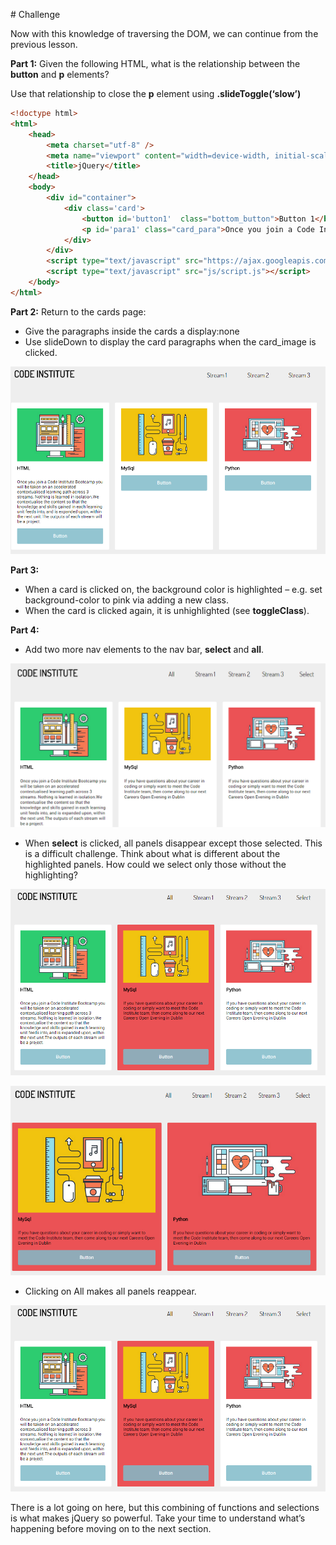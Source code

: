 # Challenge

Now with this knowledge of traversing the DOM, we can continue from the previous lesson.

**Part 1:**
Given the following HTML, what is the relationship between the **button** and **p** elements?

Use that relationship to close the **p** element using **.slideToggle(‘slow’)**

```html
<!doctype html>
<html>
    <head>
        <meta charset="utf-8" />
        <meta name="viewport" content="width=device-width, initial-scale=1">
        <title>jQuery</title>
    </head>
    <body>
        <div id="container">
            <div class='card'>
                <button id='button1'  class="bottom_button">Button 1</button>  
                <p id='para1' class="card_para">Once you join a Code Institute Bootcamp you will be taken on an accelerated contextualised learning path across 3 streams. Nothing is learned in isolation.We contextualise the content so that the knowledge and skills gained in each learning unit feeds into, and is expanded upon, within the next unit.The outputs of each stream will be a project. </p>
            </div>
        </div>     
        <script type="text/javascript" src="https://ajax.googleapis.com/ajax/libs/jquery/2.1.3/jquery.min.js"></script>
        <script type="text/javascript" src="js/script.js"></script>
    </body>
</html>
```

**Part 2:**
Return to the cards page:

- Give the paragraphs inside the cards a display:none
- Use slideDown to display the card paragraphs when the card_image is clicked.

![](imgs/6.png)

**Part 3:**

- When a card is clicked on, the background color is highlighted – e.g. set background-color to pink via adding a new class.
- When the card is clicked again, it is unhighlighted (see **toggleClass**).

**Part 4:**

- Add two more nav elements to the nav bar, **select** and **all**.

![](imgs/7.png)

- When **select** is clicked, all panels disappear except those selected. This is a difficult challenge. Think about what is different about the highlighted panels. How could we select only those without the highlighting?

![](imgs/8.png)

![](imgs/9.png)

- Clicking on All makes all panels reappear.

![](imgs/10.png)

There is a lot going on here, but this combining of functions and selections is what makes jQuery so powerful. Take your time to understand what’s happening before moving on to the next section.





